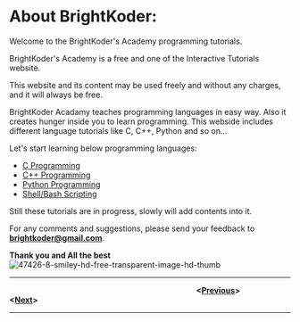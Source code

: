 # About BrightKoder:
Welcome to the BrightKoder's Academy programming tutorials.

BrightKoder's Academy is a free and one of the Interactive Tutorials website.

This website and its content may be used freely and without any charges, and it will always be free.

BrightKoder Acadamy teaches programming languages in easy way. Also it creates hunger inside you to learn programming. This webside includes different language tutorials like C, C++, Python and so on...

Let's start learning below programming languages:

* [C Programming](./C_Programming.md)
* [C++ Programming](./C_Programming.md)
* [Python Programming](./C_Programming.md)
* [Shell/Bash Scripting](./C_Programming.md)

Still these tutorials are in progress, slowly will add contents into it.

For any comments and suggestions, please send your feedback to **brightkoder@gmail.com**.

**Thank you and All the best** ![47426-8-smiley-hd-free-transparent-image-hd-thumb](https://user-images.githubusercontent.com/83718460/185386883-5c268dfe-cd88-432a-bad9-63a0ff9c85ae.png)

---


&nbsp;&nbsp;&nbsp;&nbsp;&nbsp;&nbsp;&nbsp;&nbsp;&nbsp;&nbsp;&nbsp;&nbsp;&nbsp;&nbsp;&nbsp;&nbsp;&nbsp;&nbsp;&nbsp;&nbsp;&nbsp;&nbsp;&nbsp;&nbsp;&nbsp;&nbsp;&nbsp;&nbsp;&nbsp;&nbsp;&nbsp;&nbsp;&nbsp;&nbsp;&nbsp;&nbsp;&nbsp;&nbsp;&nbsp;&nbsp;&nbsp;&nbsp;&nbsp;&nbsp;&nbsp;&nbsp;&nbsp;&nbsp;&nbsp;&nbsp;&nbsp;&nbsp;&nbsp;&nbsp;&nbsp;&nbsp;&nbsp;&nbsp;&nbsp;&nbsp;&nbsp;&nbsp;&nbsp;&nbsp;&nbsp;&nbsp;&nbsp;&nbsp;&nbsp;&nbsp;&nbsp;&nbsp;&nbsp;&nbsp;&nbsp;&nbsp;&nbsp;&nbsp;&nbsp;&nbsp;&nbsp;&nbsp;&nbsp;&nbsp;&nbsp;**<[Previous](./index.md)>** &nbsp;&nbsp;&nbsp;&nbsp;&nbsp;&nbsp;&nbsp;&nbsp;&nbsp;&nbsp;&nbsp;&nbsp;&nbsp;&nbsp;&nbsp;&nbsp;&nbsp;&nbsp; **<[Next](./C_Programming/introduction.md)>**

---
